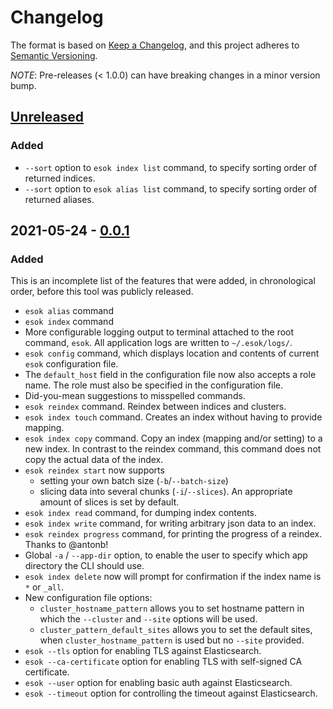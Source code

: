 # Changelog

The format is based on [Keep a Changelog](https://keepachangelog.com/en/1.0.0/),
and this project adheres to [Semantic Versioning](https://semver.org/spec/v2.0.0.html).

_NOTE_: Pre-releases (< 1.0.0) can have breaking changes in a minor version bump.

## [Unreleased]
### Added
- `--sort` option to `esok index list` command, to specify sorting order of returned indices.
- `--sort` option to `esok alias list` command, to specify sorting order of returned aliases.

## 2021-05-24 - [0.0.1] 
### Added

This is an incomplete list of the features that were added, in chronological order, before this tool was publicly 
released.

- `esok alias` command
- `esok index` command
- More configurable logging output to terminal attached to the root command, `esok`. All application logs are written to
  `~/.esok/logs/`.
- `esok config` command, which displays location and contents of current `esok` configuration file.
- The `default_host` field in the configuration file now also accepts a role name. The role must also be specified 
  in the configuration file.
- Did-you-mean suggestions to misspelled commands.
- `esok reindex` command. Reindex between indices and clusters.
- `esok index touch` command. Creates an index without having to provide mapping.
- `esok index copy` command. Copy an index (mapping and/or setting) to a new index. In contrast to the reindex command, 
  this command does not copy the actual data of the index.
- `esok reindex start` now supports 
  - setting your own batch size (`-b`/`--batch-size`)
  - slicing data into several chunks (`-i`/`--slices`). An appropriate amount of slices is set by default.
- `esok index read` command, for dumping index contents.
- `esok index write` command, for writing arbitrary json data to an index.
- `esok reindex progress` command, for printing the progress of a reindex. Thanks to @antonb!
- Global `-a` / `--app-dir` option, to enable the user to specify which app directory the CLI should use.
- `esok index delete` now will prompt for confirmation if the index name is `*` or `_all`.
- New configuration file options:
  - `cluster_hostname_pattern` allows you to set hostname pattern in which the `--cluster` and `--site` options will be
    used.
  - `cluster_pattern_default_sites` allows you to set the default sites, when `cluster_hostname_pattern` is used but no
    `--site` provided.
- `esok --tls` option for enabling TLS against Elasticsearch.
- `esok --ca-certificate` option for enabling TLS with self-signed CA certificate.
- `esok --user` option for enabling basic auth against Elasticsearch.
- `esok --timeout` option for controlling the timeout against Elasticsearch.

[unreleased]: https://github.com/ahaeger/esok/compare/0.0.1...main 
[0.0.1]: https://github.com/ahaeger/esok/compare/0.0.0...0.0.1
